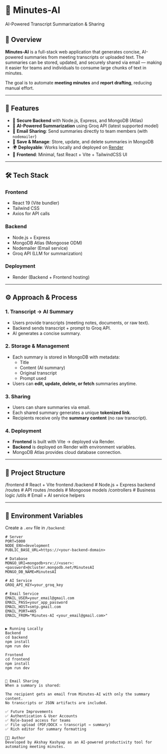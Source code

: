 # 📝 Minutes-AI  
AI-Powered Transcript Summarization & Sharing

## 📌 Overview
**Minutes-AI** is a full-stack web application that generates concise, AI-powered summaries from meeting transcripts or uploaded text. The summaries can be stored, updated, and securely shared via email — making it easier for teams and individuals to consume large chunks of text in minutes.  

The goal is to automate **meeting minutes** and **report drafting**, reducing manual effort.

---

## 🚀 Features
- 🔑 **Secure Backend** with Node.js, Express, and MongoDB (Atlas)  
- 🤖 **AI-Powered Summarization** using Groq API (latest supported model)  
- 📩 **Email Sharing**: Send summaries directly to team members (with `nodemailer`)  
- 💾 **Save & Manage**: Store, update, and delete summaries in MongoDB  
- 🌍 **Deployable**: Works locally and deployed on [Render](https://render.com)  
- 🎨 **Frontend**: Minimal, fast React + Vite + TailwindCSS UI  

---

## 🛠️ Tech Stack
### **Frontend**
- React 19 (Vite bundler)
- Tailwind CSS
- Axios for API calls  

### **Backend**
- Node.js + Express  
- MongoDB Atlas (Mongoose ODM)  
- Nodemailer (Email service)  
- Groq API (LLM for summarization)  

### **Deployment**
- Render (Backend + Frontend hosting)  

---

## ⚙️ Approach & Process

### **1. Transcript → AI Summary**
- Users provide transcripts (meeting notes, documents, or raw text).  
- Backend sends transcript + prompt to Groq API.  
- AI generates a concise summary.  

### **2. Storage & Management**
- Each summary is stored in MongoDB with metadata:
  - Title
  - Content (AI summary)
  - Original transcript
  - Prompt used  
- Users can **edit, update, delete, or fetch** summaries anytime.  

### **3. Sharing**
- Users can share summaries via email.  
- Each shared summary generates a unique **tokenized link**.  
- Recipients receive only the **summary content** (no raw transcript).  

### **4. Deployment**
- **Frontend** is built with Vite → deployed via Render.  
- **Backend** is deployed on Render with environment variables.  
- MongoDB Atlas provides cloud database connection.  

---

## 📂 Project Structure
/frontend # React + Vite frontend
/backend # Node.js + Express backend
/routes # API routes
/models # Mongoose models
/controllers # Business logic
/utils # Email + AI service helpers



---

## 🔑 Environment Variables
Create a `.env` file in `/backend`:

```env
# Server
PORT=5000
NODE_ENV=development
PUBLIC_BASE_URL=https://<your-backend-domain>

# Database
MONGO_URI=mongodb+srv://<user>:<password>@cluster.mongodb.net/MinutesAI
MONGO_DB_NAME=MinutesAI

# AI Service
GROQ_API_KEY=your_groq_key

# Email Service
EMAIL_USER=your_email@gmail.com
EMAIL_PASS=your_app_password
EMAIL_HOST=smtp.gmail.com
EMAIL_PORT=465
EMAIL_FROM="Minutes-AI <your_email@gmail.com>"


▶️ Running Locally
Backend
cd backend
npm install
npm run dev

Frontend
cd frontend
npm install
npm run dev


📧 Email Sharing
When a summary is shared:

The recipient gets an email from Minutes-AI with only the summary content.
No transcripts or JSON artifacts are included.

✅ Future Improvements
✅ Authentication & User Accounts
✅ Role-based access for teams
✅ File upload (PDF/DOCX → transcript → summary)
✅ Rich editor for summary formatting

👨‍💻 Author
Developed by Akshay Kashyap as an AI-powered productivity tool for automating meeting minutes.

